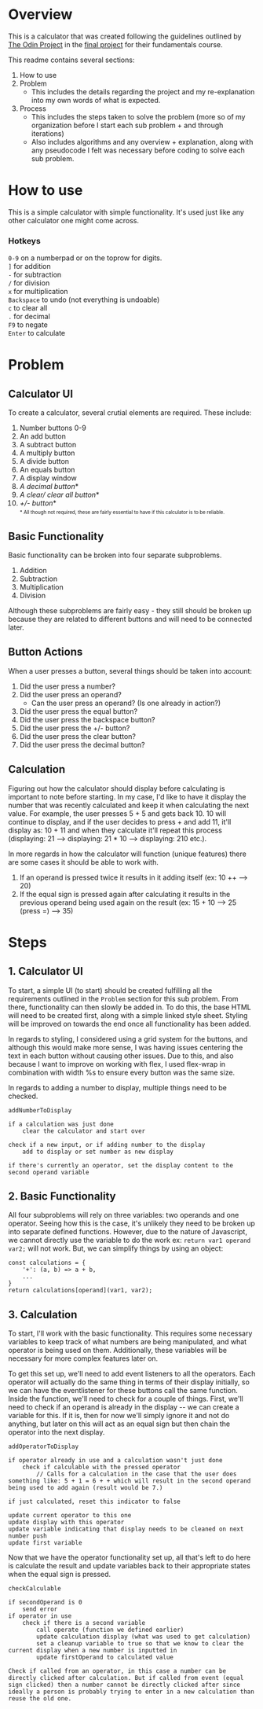 # Overview
This is a calculator that was created following the guidelines outlined by [The Odin Project](https://www.theodinproject.com/about) in the [final project](https://www.theodinproject.com/lessons/foundations-calculator) for their fundamentals course.

This readme contains several sections:
1. How to use
2. Problem
    * This includes the details regarding the project and my re-explanation into my own words of what is expected.
3. Process
    * This includes the steps taken to solve the problem (more so of my organization before I start each sub problem + and through iterations)
    * Also includes algorithms and any overview + explanation, along with any pseudocode I felt was necessary before coding to solve each sub problem.

# How to use
This is a simple calculator with simple functionality. It's used just like any other calculator one might come across. 
### Hotkeys
`0-9` on a numberpad or on the toprow for digits.\
`]` for addition\
`-` for subtraction\
`/` for division\
`x` for multiplication\
`Backspace` to undo (not everything is undoable)\
`c` to clear all\
`.` for decimal\
`F9` to negate\
`Enter` to calculate 




# Problem
## Calculator UI
To create a calculator, several crutial elements are required. These include:
1. Number buttons 0-9
2. An add button
3. A subtract button
4. A multiply button
5. A divide button
6. An equals button
7. A display window
7. *A decimal button*\*
8. *A clear/ clear all button*\*
9. *+/- button*\*\
<small><small>* All though not required, these are fairly essential to have if this calculator is to be reliable.</small></small>

## Basic Functionality
Basic functionality can be broken into four separate subproblems.
1. Addition
2. Subtraction
3. Multiplication
4. Division

Although these subproblems are fairly easy - they still should be broken up because they are related to different buttons and will need to be connected later.

## Button Actions
When a user presses a button, several things should be taken into account:
1. Did the user press a number?
2. Did the user press an operand?
    * Can the user press an operand? (Is one already in action?)
3. Did the user press the equal button?
4. Did the user press the backspace button?
5. Did the user press the +/- button?
6. Did the user press the clear button?
7. Did the user press the decimal button?

## Calculation
Figuring out how the calculator should display before calculating is important to note before starting. In my case, I'd like to have it display the number that was recently calculated and keep it when calculating the next value. For example, the user presses 5 + 5 and gets back 10. 10 will continue to display, and if the user decides to press + and add 11, it'll display as: 10 + 11 and when they calculate it'll repeat this process (displaying: 21 --> displaying: 21 * 10 --> displaying: 210 etc.).

In more regards in how the calculator will function (unique features) there are some cases it should be able to work with.
1. If an operand is pressed twice it results in it adding itself (ex: 10 ++ --> 20)
2. If the equal sign is pressed again after calculating it results in the previous operand being used again on the result (ex: 15 + 10 --> 25 (press =) --> 35)

# Steps
## 1. Calculator UI
To start, a simple UI (to start) should be created fulfilling all the requirements outlined in the `Problem` section for this sub problem. From there, functionality can then slowly be added in. To do this, the base HTML will need to be created first, along with a simple linked style sheet. Styling will be improved on towards the end once all functionality has been added. 

In regards to styling, I considered using a grid system for the buttons, and although this would make more sense, I was having issues centering the text in each button without causing other issues. Due to this, and also because I want to improve on working with flex, I used flex-wrap in combination with width %s to ensure every button was the same size.

In regards to adding a number to display, multiple things need to be checked.

`addNumberToDisplay`
```
if a calculation was just done
    clear the calculator and start over

check if a new input, or if adding number to the display
    add to display or set number as new display

if there's currently an operator, set the display content to the second operand variable
```

## 2. Basic Functionality
All four subproblems will rely on three variables: two operands and one operator. Seeing how this is the case, it's unlikely they need to be broken up into separate defined functions. However, due to the nature of Javascript, we cannot directly use the variable to do the work ex: ``return var1 operand var2;`` will not work. But, we can simplify things by using an object:
```
const calculations = {
    '+': (a, b) => a + b,
    ...
}
return calculations[operand](var1, var2);
```

## 3. Calculation
To start, I'll work with the basic functionality. This requires some necessary variables to keep track of what numbers are being manipulated, and what operator is being used on them. Additionally, these variables will be necessary for more complex features later on.

To get this set up, we'll need to add event listeners to all the operators. Each operator will actually do the same thing in terms of their display initially, so we can have the eventlistener for these buttons call the same function. Inside the function, we'll need to check for a couple of things. First, we'll need to check if an operand is already in the display -- we can create a variable for this. If it is, then for now we'll simply ignore it and not do anything, but later on this will act as an equal sign but then chain the operator into the next display. 

`addOperatorToDisplay`
```
if operator already in use and a calculation wasn't just done
    check if calculable with the pressed operator
        // Calls for a calculation in the case that the user does something like: 5 + 1 = 6 + + which will result in the second operand being used to add again (result would be 7.)

if just calculated, reset this indicator to false

update current operator to this one
update display with this operator
update variable indicating that display needs to be cleaned on next number push
update first variable
```

Now that we have the operator functionality set up, all that's left to do here is calculate the result and update variables back to their appropriate states when the equal sign is pressed.

`checkCalculable`
```
if secondOperand is 0
    send error
if operator in use
    check if there is a second variable
        call operate (function we defined earlier)
        update calculation display (what was used to get calculation)
        set a cleanup variable to true so that we know to clear the current display when a new number is inputted in
        update firstOperand to calculated value

Check if called from an operator, in this case a number can be directly clicked after calculation. But if called from event (equal sign clicked) then a number cannot be directly clicked after since ideally a person is probably trying to enter in a new calculation than reuse the old one.
```







